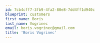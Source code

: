 ```yaml
---
id: 7cb4cff7-3fb9-4fa2-80e8-7dd4ff1d940c
blueprint: customers
first_name: Boris
last_name: Vogrinec
email: boris.vogrinec@gmail.com
title: 'Boris Vogrinec'
---
```


